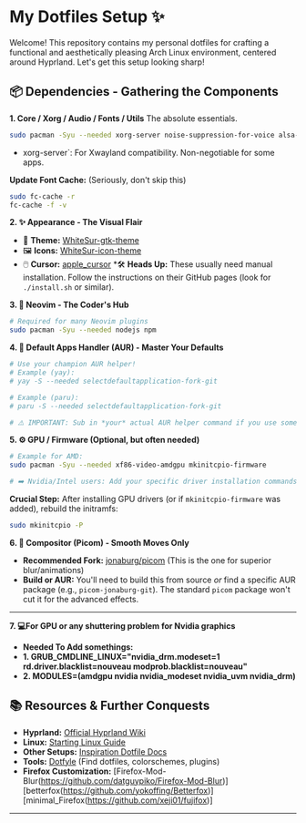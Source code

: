 # My Dotfiles Setup ✨ 

Welcome! This repository contains my personal dotfiles for crafting a functional and aesthetically pleasing Arch Linux environment, centered around Hyprland. Let's get this setup looking sharp!

## 📦 Dependencies - Gathering the Components

**1. Core / Xorg / Audio / Fonts / Utils** The absolute essentials.
```bash
sudo pacman -Syu --needed xorg-server noise-suppression-for-voice alsa-firmware python-pynvim topgrade ttf-symbola ttf-dejavu noto-fonts-emoji ttf-jetbrains-mono-nerd ttf-cascadia-code-nerd ttf-freebanglafont
```
* xorg-server`: For Xwayland compatibility. Non-negotiable for some apps.

**Update Font Cache:** (Seriously, don't skip this)
```bash
sudo fc-cache -r
fc-cache -f -v
```

**2. ✨ Appearance - The Visual Flair**
* 🎨 **Theme:** [WhiteSur-gtk-theme](https://github.com/vinceliuice/WhiteSur-gtk-theme)
* 🖼️ **Icons:** [WhiteSur-icon-theme](https://github.com/vinceliuice/WhiteSur-icon-theme)
* 🖱️ **Cursor:** [apple_cursor](https://github.com/ful1e5/apple_cursor)
    ️*🛠️ **Heads Up:** These usually need manual installation. Follow the instructions on their GitHub pages (look for `./install.sh` or similar).

**3. 🔌 Neovim - The Coder's Hub**
```bash
# Required for many Neovim plugins
sudo pacman -Syu --needed nodejs npm
```

**4. 🧠 Default Apps Handler (AUR) - Master Your Defaults**
```bash
# Use your champion AUR helper!
# Example (yay):
# yay -S --needed selectdefaultapplication-fork-git

# Example (paru):
# paru -S --needed selectdefaultapplication-fork-git

# ⚠️ IMPORTANT: Sub in *your* actual AUR helper command if you use something else!
```

**5. ⚙️ GPU / Firmware (Optional, but often needed)**
```bash
# Example for AMD:
sudo pacman -Syu --needed xf86-video-amdgpu mkinitcpio-firmware

# ➡️ Nvidia/Intel users: Add your specific driver installation commands here!
```
**Crucial Step:** After installing GPU drivers (or if `mkinitcpio-firmware` was added), rebuild the initramfs:
```bash
sudo mkinitcpio -P
```

**6. 🎨 Compositor (Picom) - Smooth Moves Only**
* **Recommended Fork:** [jonaburg/picom](https://github.com/jonaburg/picom?tab=readme-ov-file) (This is the one for superior blur/animations)
* **Build or AUR:** You'll need to build this from source *or* find a specific AUR package (e.g., `picom-jonaburg-git`). The standard `picom` package won't cut it for the advanced effects.

---
**7. 💻For GPU or any shuttering problem for Nvidia graphics**
* **Needed To Add somethings:**
* **1. GRUB_CMDLINE_LINUX="nvidia_drm.modeset=1 rd.driver.blacklist=nouveau modprob.blacklist=nouveau"**
* **2. MODULES=(amdgpu nvidia nvidia_modeset nvidia_uvm nvidia_drm)**


 ## 📚 Resources & Further Conquests

* **Hyprland:** [Official Hyprland Wiki](https://wiki.hyprland.org/)
* **Linux:** [Starting Linux Guide](https://rlw.pages.dev/)
* **Other Setups:** [Inspiration Dotfile Docs](https://dotfiles-docs.vercel.app/)
* **Tools:** [Dotfyle](https://dotfyle.com/) (Find dotfiles, colorschemes, plugins)
* **Firefox Customization:** [Firefox-Mod-Blur(https://github.com/datguypiko/Firefox-Mod-Blur)]
  [betterfox(https://github.com/yokoffing/Betterfox)]
  [minimal_Firefox(https://github.com/xeji01/fujifox)]
---

